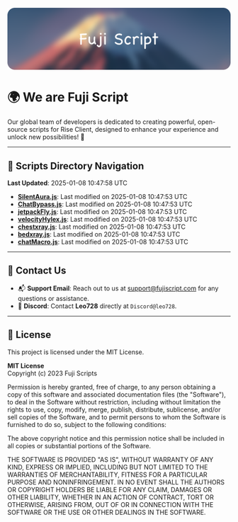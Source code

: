 ![Banner](.github/b.webp)

# 🌍 **We are Fuji Script**

Our global team of developers is dedicated to creating powerful, open-source scripts for Rise Client, designed to enhance your experience and unlock new possibilities! 🌟

---
<!-- SCRIPTS_NAVIGATION_START -->
## 📂 **Scripts Directory Navigation**

**Last Updated**: 2025-01-08 10:47:58 UTC

- **[SilentAura.js](scripts/SilentAura.js)**: Last modified on 2025-01-08 10:47:53 UTC
- **[ChatBypass.js](scripts/ChatBypass.js)**: Last modified on 2025-01-08 10:47:53 UTC
- **[jetpackFly.js](scripts/jetpackFly.js)**: Last modified on 2025-01-08 10:47:53 UTC
- **[velocityHylex.js](scripts/velocityHylex.js)**: Last modified on 2025-01-08 10:47:53 UTC
- **[chestxray.js](scripts/chestxray.js)**: Last modified on 2025-01-08 10:47:53 UTC
- **[bedxray.js](scripts/bedxray.js)**: Last modified on 2025-01-08 10:47:53 UTC
- **[chatMacro.js](scripts/chatMacro.js)**: Last modified on 2025-01-08 10:47:53 UTC

<!-- SCRIPTS_NAVIGATION_END -->

---

## 💬 **Contact Us**  
- 📬 **Support Email**: Reach out to us at [support@fujiscript.com](mailto:support@fujiscript.com) for any questions or assistance.  
- 💬 **Discord**: Contact **Leo728** directly at `Discord@leo728`.

---

## 📜 **License**

This project is licensed under the MIT License.  

**MIT License**  
Copyright (c) 2023 Fuji Scripts  

Permission is hereby granted, free of charge, to any person obtaining a copy of this software and associated documentation files (the "Software"), to deal in the Software without restriction, including without limitation the rights to use, copy, modify, merge, publish, distribute, sublicense, and/or sell copies of the Software, and to permit persons to whom the Software is furnished to do so, subject to the following conditions:  

The above copyright notice and this permission notice shall be included in all copies or substantial portions of the Software.  

THE SOFTWARE IS PROVIDED "AS IS", WITHOUT WARRANTY OF ANY KIND, EXPRESS OR IMPLIED, INCLUDING BUT NOT LIMITED TO THE WARRANTIES OF MERCHANTABILITY, FITNESS FOR A PARTICULAR PURPOSE AND NONINFRINGEMENT. IN NO EVENT SHALL THE AUTHORS OR COPYRIGHT HOLDERS BE LIABLE FOR ANY CLAIM, DAMAGES OR OTHER LIABILITY, WHETHER IN AN ACTION OF CONTRACT, TORT OR OTHERWISE, ARISING FROM, OUT OF OR IN CONNECTION WITH THE SOFTWARE OR THE USE OR OTHER DEALINGS IN THE SOFTWARE.  
